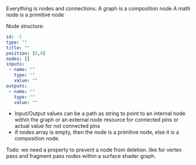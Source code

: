 Everything is nodes and connections.
A graph is a composition node
A math node is a primitive node

Node structure:
```yaml
id: -1
type: "" 
title: ""
position: [0,0]
nodes: []
inputs:
 - name: ""
   type: ""
   value: "" 
outputs: 
 - name: ""
   type: ""
   value: ""
```
- Input/Output values can be a path as string to point to an internal node within the graph or an external node resource for connected pins or actual value for not connected pins
- if nodes array is empty, then the node is a primitive node, else it is a composition node.

Todo: we need a property to prevent a node from deletion. like for vertex pass and fragment pass nodes within a surface shader graph.